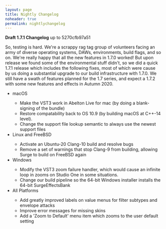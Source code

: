 ```yaml
---
layout: page
title: Nightly Changelog
noheader: true
permalink: nightlychangelog 
---
```


<p>
  <b>Draft 1.7.1 Changelog</b> up to 5270cfb97a51
</p>

<p>
  So, testing is hard. We're a scrappy rag tag group of volunteers facing an army of
  diverse operating systems, DAWs, environments, build flags, and so on. We're really happy
  that all the new features in 1.7.0 worked! But upon release we found some of the environmental
  stuff didn't, so we did a quick 1.7.1 release which includes the following fixes,
  most of which were cause by us doing a substantial upgrade to our build infrastructure with
  1.7.0. We still have a swath of features planned for the 1.7 series, and expect a 1.7.2 with
  some new features and effects in Autumn 2020.
</p>

<ul>
  <li>macOS</li>
  <ul>
    <li>Make the VST3 work in Abelton Live for mac (by doing a blank-signing of the bundle)</li>
    <li>Restore compatability back to OS 10.9 (by building macOS at C++-14 level).</li>
    <li>Change the support file lookup semantic to always use the newest support files</li>
  </ul>
  <li>Linux and FreeBSD</li>
  <ul>
    <li>Activate an Ubuntu-20 Clang-10 build and resolve bugs</li>
    <li>Remove a set of warnings that stop Clang-9 from building, allowing Surge to build on FreeBSD again</li>
  </ul> 
  <li>Windows</li>
  <ul>
    <li>Modify the VST3 zoom failure handler, which would cause an infinite loop in zooms on Studio One in some situations.</li>
    <li>Change our build pipeline so the 64-bit Windows installer installs the 64-bit SurgeEffectsBank</li>
  </ul> 
  <li>All Platforms</li>
  <ul>
    <li>Add greatly improved labels on value menus for filter subtypes and envelope attacks</li>
    <li>Improve error messages for missing skins</li>
    <li>Add a 'Zoom to Default' menu item which zooms to the user default setting</li>
  </ul>
</ul> 
    
